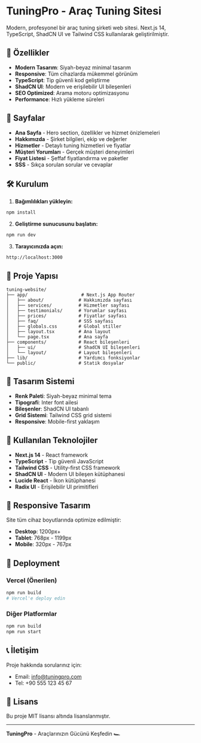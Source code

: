 # TuningPro - Araç Tuning Sitesi

Modern, profesyonel bir araç tuning şirketi web sitesi. Next.js 14, TypeScript, ShadCN UI ve Tailwind CSS kullanılarak geliştirilmiştir.

## 🚀 Özellikler

- **Modern Tasarım**: Siyah-beyaz minimal tasarım
- **Responsive**: Tüm cihazlarda mükemmel görünüm
- **TypeScript**: Tip güvenli kod geliştirme
- **ShadCN UI**: Modern ve erişilebilir UI bileşenleri
- **SEO Optimized**: Arama motoru optimizasyonu
- **Performance**: Hızlı yükleme süreleri

## 📄 Sayfalar

- **Ana Sayfa** - Hero section, özellikler ve hizmet önizlemeleri
- **Hakkımızda** - Şirket bilgileri, ekip ve değerler
- **Hizmetler** - Detaylı tuning hizmetleri ve fiyatlar
- **Müşteri Yorumları** - Gerçek müşteri deneyimleri
- **Fiyat Listesi** - Şeffaf fiyatlandırma ve paketler
- **SSS** - Sıkça sorulan sorular ve cevaplar

## 🛠️ Kurulum

1. **Bağımlılıkları yükleyin:**
```bash
npm install
```

2. **Geliştirme sunucusunu başlatın:**
```bash
npm run dev
```

3. **Tarayıcınızda açın:**
```
http://localhost:3000
```

## 📁 Proje Yapısı

```
tuning-website/
├── app/                    # Next.js App Router
│   ├── about/             # Hakkımızda sayfası
│   ├── services/          # Hizmetler sayfası
│   ├── testimonials/      # Yorumlar sayfası
│   ├── prices/            # Fiyatlar sayfası
│   ├── faq/               # SSS sayfası
│   ├── globals.css        # Global stiller
│   ├── layout.tsx         # Ana layout
│   └── page.tsx           # Ana sayfa
├── components/            # React bileşenleri
│   ├── ui/                # ShadCN UI bileşenleri
│   └── layout/            # Layout bileşenleri
├── lib/                   # Yardımcı fonksiyonlar
└── public/                # Statik dosyalar
```

## 🎨 Tasarım Sistemi

- **Renk Paleti**: Siyah-beyaz minimal tema
- **Tipografi**: Inter font ailesi
- **Bileşenler**: ShadCN UI tabanlı
- **Grid Sistemi**: Tailwind CSS grid sistemi
- **Responsive**: Mobile-first yaklaşım

## 🔧 Kullanılan Teknolojiler

- **Next.js 14** - React framework
- **TypeScript** - Tip güvenli JavaScript
- **Tailwind CSS** - Utility-first CSS framework
- **ShadCN UI** - Modern UI bileşen kütüphanesi
- **Lucide React** - İkon kütüphanesi
- **Radix UI** - Erişilebilir UI primitifleri

## 📱 Responsive Tasarım

Site tüm cihaz boyutlarında optimize edilmiştir:
- **Desktop**: 1200px+
- **Tablet**: 768px - 1199px
- **Mobile**: 320px - 767px

## 🚀 Deployment

### Vercel (Önerilen)
```bash
npm run build
# Vercel'e deploy edin
```

### Diğer Platformlar
```bash
npm run build
npm run start
```

## 📞 İletişim

Proje hakkında sorularınız için:
- Email: info@tuningpro.com
- Tel: +90 555 123 45 67

## 📄 Lisans

Bu proje MIT lisansı altında lisanslanmıştır.

---

**TuningPro** - Araçlarınızın Gücünü Keşfedin 🏎️ 